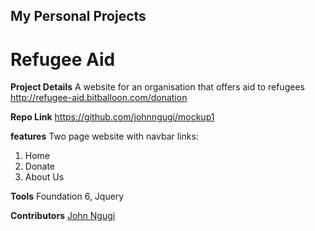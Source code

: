 ## My Personal Projects

# Refugee Aid

**Project Details** A website for an organisation that offers aid to refugees http://refugee-aid.bitballoon.com/donation

**Repo Link**
https://github.com/johnngugi/mockup1

**features** Two page website with navbar links:  
1. Home  
2. Donate  
3. About Us

**Tools** Foundation 6, Jquery

**Contributors** [John Ngugi](https://github.com/johnngugi)
